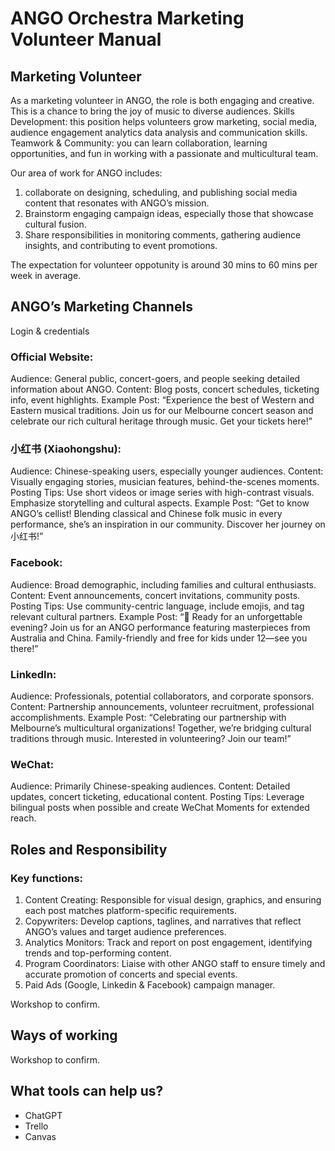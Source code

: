 # ANGO Orchestra Marketing Volunteer Manual

## Marketing Volunteer

As a marketing volunteer in ANGO, the role is both engaging and creative. This is a chance to bring the joy of music to diverse audiences.
Skills Development: this position helps volunteers grow marketing, social media, audience engagement analytics data analysis and communication skills.
Teamwork & Community: you can learn collaboration, learning opportunities, and fun in working with a passionate and multicultural team.

Our area of work for ANGO includes:
1. collaborate on designing, scheduling, and publishing social media content that resonates with ANGO’s mission.
2. Brainstorm engaging campaign ideas, especially those that showcase cultural fusion.
3. Share responsibilities in monitoring comments, gathering audience insights, and contributing to event promotions.

The expectation for volunteer oppotunity is around 30 mins to 60 mins per week in average. 

## ANGO’s Marketing Channels

Login & credentials

### Official Website:
Audience: General public, concert-goers, and people seeking detailed information about ANGO.
Content: Blog posts, concert schedules, ticketing info, event highlights.
Example Post: “Experience the best of Western and Eastern musical traditions. Join us for our Melbourne concert season and celebrate our rich cultural heritage through music. Get your tickets here!”

### 小红书 (Xiaohongshu):
Audience: Chinese-speaking users, especially younger audiences.
Content: Visually engaging stories, musician features, behind-the-scenes moments.
Posting Tips: Use short videos or image series with high-contrast visuals. Emphasize storytelling and cultural aspects.
Example Post: “Get to know ANGO’s cellist! Blending classical and Chinese folk music in every performance, she’s an inspiration in our community. Discover her journey on 小红书!”

### Facebook:
Audience: Broad demographic, including families and cultural enthusiasts.
Content: Event announcements, concert invitations, community posts.
Posting Tips: Use community-centric language, include emojis, and tag relevant cultural partners.
Example Post: “🎉 Ready for an unforgettable evening? Join us for an ANGO performance featuring masterpieces from Australia and China. Family-friendly and free for kids under 12—see you there!”

### LinkedIn:
Audience: Professionals, potential collaborators, and corporate sponsors.
Content: Partnership announcements, volunteer recruitment, professional accomplishments.
Example Post: “Celebrating our partnership with Melbourne’s multicultural organizations! Together, we’re bridging cultural traditions through music. Interested in volunteering? Join our team!”

### WeChat:
Audience: Primarily Chinese-speaking audiences.
Content: Detailed updates, concert ticketing, educational content.
Posting Tips: Leverage bilingual posts when possible and create WeChat Moments for extended reach.

## Roles and Responsibility 

### Key functions:
1. Content Creating: Responsible for visual design, graphics, and ensuring each post matches platform-specific requirements.
2. Copywriters: Develop captions, taglines, and narratives that reflect ANGO’s values and target audience preferences.
3. Analytics Monitors: Track and report on post engagement, identifying trends and top-performing content.
4. Program Coordinators: Liaise with other ANGO staff to ensure timely and accurate promotion of concerts and special events.
5. Paid Ads (Google, Linkedin & Facebook) campaign manager.

Workshop to confirm.

## Ways of working

Workshop to confirm.

## What tools can help us?

- ChatGPT
- Trello
- Canvas
  
